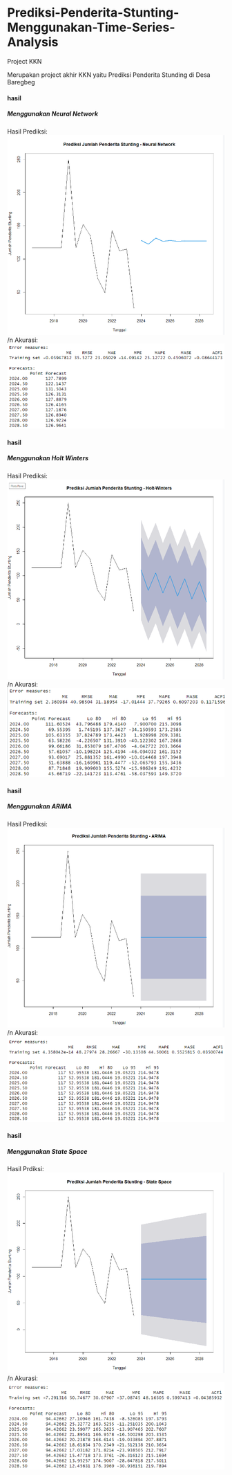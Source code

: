 # Prediksi-Penderita-Stunting-Menggunakan-Time-Series-Analysis
Project KKN

Merupakan project akhir KKN yaitu Prediksi Penderita Stunding di Desa Baregbeg

#### hasil
##### Menggunakan Neural Network
Hasil Prediksi:
![NNA](hasil/nna.png)
/n Akurasi:
![Akurasi NNA](hasil/akurasiNNA.png)

#### hasil
##### Menggunakan Holt Winters
Hasil Prediksi:
![hw](hasil/hw.png)
/n Akurasi:
![Akurasi HW](hasil/AKURASIHW.png)

#### hasil
##### Menggunakan ARIMA
Hasil Prediksi:
![ARIMA](hasil/ARIMA.png)
/n Akurasi:
![Akurasi ARIMA](hasil/akurasiARIMA.png)

#### hasil
##### Menggunakan State Space
Hasil Prdiksi:
![SS](hasil/STATESPACE.png)
/n Akurasi:
![Akurasi ss](hasil/akurasiSTATESPACE.png)
